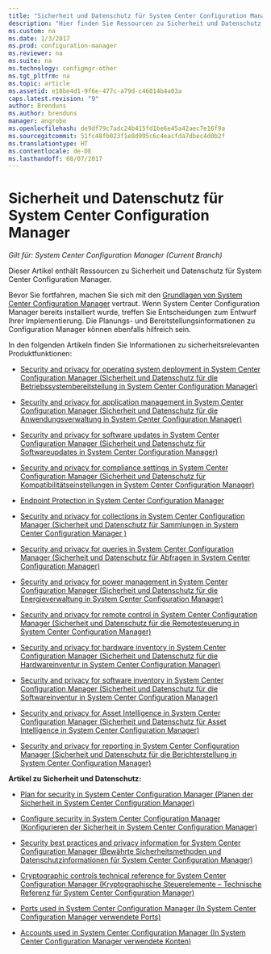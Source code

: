 ```yaml
---
title: "Sicherheit und Datenschutz für System Center Configuration Manager | Microsoft-Dokumentation"
description: "Hier finden Sie Ressourcen zu Sicherheit und Datenschutz für System Center Configuration Manager."
ms.custom: na
ms.date: 1/3/2017
ms.prod: configuration-manager
ms.reviewer: na
ms.suite: na
ms.technology: configmgr-other
ms.tgt_pltfrm: na
ms.topic: article
ms.assetid: e18be4d1-9f6e-477c-a79d-c46014b4a03a
caps.latest.revision: "9"
author: Brenduns
ms.author: brenduns
manager: angrobe
ms.openlocfilehash: de9df79c7adc24b415fd1be6e45a42aec7e16f9a
ms.sourcegitcommit: 51fc48fb023f1e8d995c6c4eacfda7dbec4d0b2f
ms.translationtype: HT
ms.contentlocale: de-DE
ms.lasthandoff: 08/07/2017
---
```

# <a name="security-and-privacy-for-system-center-configuration-manager"></a>Sicherheit und Datenschutz für System Center Configuration Manager

*Gilt für: System Center Configuration Manager (Current Branch)*

Dieser Artikel enthält Ressourcen zu Sicherheit und Datenschutz für System Center Configuration Manager.  

 Bevor Sie fortfahren, machen Sie sich mit den [Grundlagen von System Center Configuration Manager](../../../core/understand/fundamentals.md) vertraut. Wenn System Center Configuration Manager bereits installiert wurde, treffen Sie Entscheidungen zum Entwurf Ihrer Implementierung. Die Planungs- und Bereitstellungsinformationen zu Configuration Manager können ebenfalls hilfreich sein.  

 In den folgenden Artikeln finden Sie Informationen zu sicherheitsrelevanten Produktfunktionen:  

-   [Security and privacy for operating system deployment in System Center Configuration Manager (Sicherheit und Datenschutz für die Betriebssystembereitstellung in System Center Configuration Manager)](../../../osd/plan-design/security-and-privacy-for-operating-system-deployment.md)  

-   [Security and privacy for application management in System Center Configuration Manager (Sicherheit und Datenschutz für die Anwendungsverwaltung in System Center Configuration Manager)](../../../apps/plan-design/security-and-privacy-for-application-management.md)  

-   [Security and privacy for software updates in System Center Configuration Manager (Sicherheit und Datenschutz für Softwareupdates in System Center Configuration Manager)](../../../sum/plan-design/security-and-privacy-for-software-updates.md)  

-   [Security and privacy for compliance settings in System Center Configuration Manager (Sicherheit und Datenschutz für Kompatibilitätseinstellungen in System Center Configuration Manager)](../../../compliance/plan-design/security-and-privacy-for-compliance-settings.md)  

-   [Endpoint Protection in System Center Configuration Manager](../../../protect/deploy-use/endpoint-protection.md)  

-   [Security and privacy for collections in System Center Configuration Manager (Sicherheit und Datenschutz für Sammlungen in System Center Configuration Manager )](../../../core/clients/manage/collections/security-and-privacy-for-collections.md)  

-   [Security and privacy for queries in System Center Configuration Manager (Sicherheit und Datenschutz für Abfragen in System Center Configuration Manager)](../../../core/servers/manage/security-and-privacy-for-queries.md)  

-   [Security and privacy for power management in System Center Configuration Manager (Sicherheit und Datenschutz für die Energieverwaltung in System Center Configuration Manager)](../../../core/clients/manage/power/security-and-privacy-for-power-management.md)  

-   [Security and privacy for remote control in System Center Configuration Manager (Sicherheit und Datenschutz für die Remotesteuerung in System Center Configuration Manager)](../../../core/clients/manage/remote-control/security-and-privacy-for-remote-control.md)  

-   [Security and privacy for hardware inventory in System Center Configuration Manager (Sicherheit und Datenschutz für die Hardwareinventur in System Center Configuration Manager)](../../../core/clients/manage/inventory/security-and-privacy-for-hardware-inventory.md)  

-   [Security and privacy for software inventory in System Center Configuration Manager (Sicherheit und Datenschutz für die Softwareinventur in System Center Configuration Manager)](../../../core/clients/manage/inventory/security-and-privacy-for-software-inventory.md)  

-   [Security and privacy for Asset Intelligence in System Center Configuration Manager (Sicherheit und Datenschutz für Asset Intelligence in System Center Configuration Manager)](../../../core/clients/manage/asset-intelligence/security-and-privacy-for-asset-intelligence.md)  

-   [Security and privacy for reporting in System Center Configuration Manager (Sicherheit und Datenschutz für die Berichterstellung in System Center Configuration Manager)](../../../core/servers/manage/security-and-privacy-for-reporting.md)  



 **Artikel zu Sicherheit und Datenschutz:**  

-   [Plan for security in System Center Configuration Manager (Planen der Sicherheit in System Center Configuration Manager)](../../../core/plan-design/security/plan-for-security.md)  

-   [Configure security in System Center Configuration Manager (Konfigurieren der Sicherheit in System Center Configuration Manager)](../../../core/plan-design/security/configure-security.md)  


-   [Security best practices and privacy information for System Center Configuration Manager (Bewährte Sicherheitsmethoden und Datenschutzinformationen für System Center Configuration Manager)](../../../core/plan-design/security/security-best-practices-and-privacy-information.md)  

-   [Cryptographic controls technical reference for System Center Configuration Manager (Kryptographische Steuerelemente – Technische Referenz für System Center Configuration Manager)](../../../protect/deploy-use/cryptographic-controls-technical-reference.md)  

-   [Ports used in System Center Configuration Manager (In System Center Configuration Manager verwendete Ports)](../../../core/plan-design/hierarchy/ports.md)  

-   [Accounts used in System Center Configuration Manager (In System Center Configuration Manager verwendete Konten)](../../../core/plan-design/hierarchy/accounts.md)  
